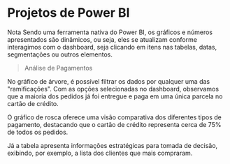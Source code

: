 
# Projetos de Power BI

Nota
Sendo uma ferramenta nativa do Power BI, os gráficos e números apresentados são dinâmicos, ou seja, eles se atualizam conforme interagimos com o dashboard, seja clicando em itens nas tabelas, datas, segmentações ou outros elementos.




> Análise de Pagamentos

No gráfico de árvore, é possível filtrar os dados por qualquer uma das "ramificações". Com as opções selecionadas no dashboard, observamos que a maioria dos pedidos já foi entregue e paga em uma única parcela no cartão de crédito.

O gráfico de rosca oferece uma visão comparativa dos diferentes tipos de pagamento, destacando que o cartão de crédito representa cerca de 75% de todos os pedidos.

Já a tabela apresenta informações estratégicas para tomada de decisão, exibindo, por exemplo, a lista dos clientes que mais compraram.


